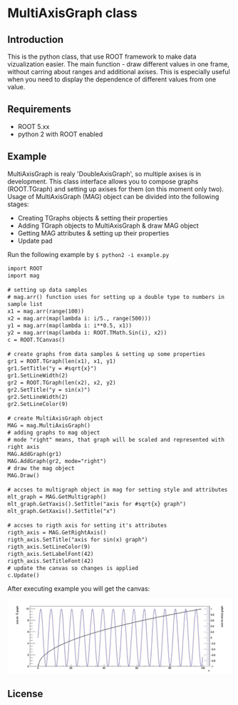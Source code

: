# MultiAxisGraph class

## Introduction
This is the python class, that use ROOT framework to make data vizualization easier.
The main function - draw different values in one frame, without carring about ranges and additional axises. This is especially useful when you need to display the dependence of different values from one value.

## Requirements
* ROOT 5.xx
* python 2 with ROOT enabled

## Example
MultiAxisGraph is realy 'DoubleAxisGraph', so multiple axises is in development.
This class interface allows you to compose graphs (ROOT.TGraph) and setting up axises for them (on this moment only two).
Usage of MultiAxisGraph (MAG) object can be divided into the following stages:
* Creating TGraphs objects & setting their properties
* Adding TGraph objects to MultiAxisGraph & draw MAG object
* Getting MAG attributes & setting up their properties
* Update pad

Run the following example by `$ python2 -i example.py`

```
import ROOT
import mag

# setting up data samples
# mag.arr() function uses for setting up a double type to numbers in sample list
x1 = mag.arr(range(100))
x2 = mag.arr(map(lambda i: i/5., range(500)))
y1 = mag.arr(map(lambda i: i**0.5, x1))
y2 = mag.arr(map(lambda i: ROOT.TMath.Sin(i), x2))
c = ROOT.TCanvas()

# create graphs from data samples & setting up some properties
gr1 = ROOT.TGraph(len(x1), x1, y1)
gr1.SetTitle("y = #sqrt{x}")
gr1.SetLineWidth(2)
gr2 = ROOT.TGraph(len(x2), x2, y2)
gr2.SetTitle("y = sin(x)")
gr2.SetLineWidth(2)
gr2.SetLineColor(9)

# create MultiAxisGraph object
MAG = mag.MultiAxisGraph()
# adding graphs to mag object
# mode "right" means, that graph will be scaled and represented with right axis
MAG.AddGraph(gr1)
MAG.AddGraph(gr2, mode="right")
# draw the mag object
MAG.Draw()

# accses to multigraph object in mag for setting style and attributes
mlt_graph = MAG.GetMultigraph()
mlt_graph.GetYaxis().SetTitle("axis for #sqrt{x} graph")
mlt_graph.GetXaxis().SetTitle("x")

# accses to rigth axis for setting it's attributes
rigth_axis = MAG.GetRightAxis()
rigth_axis.SetTitle("axis for sin(x) graph")
rigth_axis.SetLineColor(9)
rigth_axis.SetLabelFont(42)
rigth_axis.SetTitleFont(42)
# update the canvas so changes is applied
c.Update()
```

After executing example you will get the canvas:

![alttext](https://raw.githubusercontent.com/oyvsyo/multiaxisgraph/master/example.jpg)

## License
